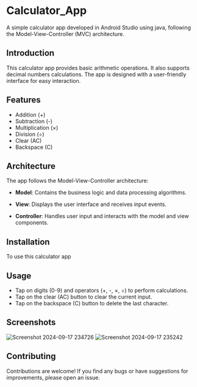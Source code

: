 # Calculator_App

A simple calculator app developed in Android Studio using java, following the Model-View-Controller (MVC) architecture.

## Introduction

This calculator app provides basic arithmetic operations. It also supports decimal numbers calculations. The app is designed with a user-friendly interface for easy interaction. 

## Features     

- Addition (+)
- Subtraction (-)
- Multiplication (×)
- Division (÷)
- Clear (AC)
- Backspace (C)


## Architecture

The app follows the Model-View-Controller architecture:

- **Model**: Contains the business logic and data processing algorithms.

- **View**: Displays the user interface and receives input events.

- **Controller**: Handles user input and interacts with the model and view components.


## Installation

To use this calculator app




## Usage

- Tap on digits (0-9) and operators (+, -, ×, ÷) to perform calculations.
- Tap on the clear (AC) button to clear the current input.
- Tap on the backspace (C) button to delete the last character.



## Screenshots


![Screenshot 2024-09-17 234726](https://github.com/user-attachments/assets/caf9e861-3f33-4154-b188-f0d6fa25d6fa)  ![Screenshot 2024-09-17 235242](https://github.com/user-attachments/assets/ab64f013-9a17-456c-b814-9b8cc52f9a72)




## Contributing

Contributions are welcome! If you find any bugs or have suggestions for improvements, please open an issue.
